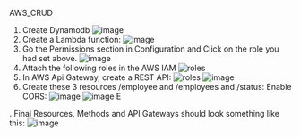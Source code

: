  AWS_CRUD
1. Create Dynamodb
  ![image](https://github.com/user-attachments/assets/f490744c-6735-4d26-8253-a0a2ce518291)
2. Create a Lambda function:
   ![image](https://github.com/user-attachments/assets/c6e3e27b-5e0b-4176-8766-2ff0f2605a78)
3. Go the Permissions section in Configuration and Click on the role you had set above.
   ![image](https://github.com/user-attachments/assets/ec61a03b-048e-43fb-824e-73654811ce1a)
4. Attach the following roles in the AWS IAM 
 ![roles](https://github.com/user-attachments/assets/4268db1f-7e1f-4875-bfc4-98653cd898ec)
5. In AWS Api Gateway, create a REST API:
   ![roles](https://github.com/user-attachments/assets/b1ef5e2d-9b1b-4262-b06a-3d7144086cdf)
   ![image](https://github.com/user-attachments/assets/c3654fb7-6502-4e7f-bead-fa108baa84da)
6. Create these 3 resources /employee and /employees and /status:
   Enable CORS:
   ![image](https://github.com/user-attachments/assets/dba8111a-aa44-4e6d-963d-97e9fbb045f1)
   ![image](https://github.com/user-attachments/assets/9cb6804b-c255-4cd7-96d4-e570f5eebb1f)
   E




. Final Resources, Methods and API Gateways should look something like this:
 ![image](https://github.com/user-attachments/assets/6b6b6bf6-e1bd-43ea-9c61-2b26654ae973)
